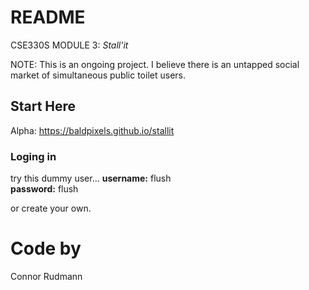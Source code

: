 # README #
CSE330S MODULE 3: _Stall'it_

NOTE: This is an ongoing project. I believe there is an untapped social market of simultaneous public toilet users.

## Start Here ##
Alpha: https://baldpixels.github.io/stallit

### Loging in ###
try this dummy user...
__username:__ flush<br />
__password:__ flush<br />

or create your own.  

# Code by #
Connor Rudmann
